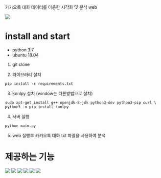 카카오톡 대화 데이터를 이용한 시각화 및 분석 web

<img src="./imgs/test1.png">

# install and start

- python 3.7
- ubuntu 18.04

1. git clone 

2. 라이브러리 설치
```commandline
pip install -r requirements.txt
```

3. konlpy 설치 (window는 다른방법으로 설치)
```commandline
sudo apt-get install g++ openjdk-8-jdk python3-dev python3-pip curl \
python3 -m pip install konlpy 
```

4. 서버 실행
```commandline
python main.py
```

5. web 실행후 카카오톡 대화 txt 파일을 사용하여 분석

# 제공하는 기능

<img src="./imgs/test2.png">
<img src="./imgs/test3.png">
<img src="./imgs/test4.png">
<img src="./imgs/test5.png">
<img src="./imgs/test6.png">
<img src="./imgs/test7.png">

